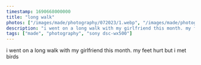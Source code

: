 ```yaml
---
timestamp: 1690668000000
title: "long walk"
photos: ["/images/made/photography/072023/1.webp", "/images/made/photography/072023/2.webp", "/images/made/photography/072023/3.webp", "/images/made/photography/072023/4.webp", "/images/made/photography/072023/5.webp", "/images/made/photography/072023/6.webp"]
description: "i went on a long walk with my girlfriend this month. my feet hurt but i met birds"
tags: ["made", "photography", "sony dsc-wx500"]
---
```

i went on a long walk with my girlfriend this month. my feet hurt but i met birds